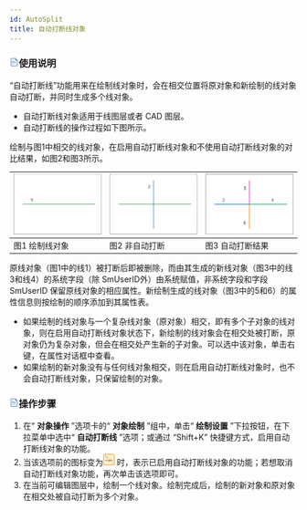 ```yaml
---
id: AutoSplit
title: 自动打断线对象
---
```

### ![](../../../img/read.gif)使用说明

“自动打断线”功能用来在绘制线对象时，会在相交位置将原对象和新绘制的线对象自动打断，并同时生成多个线对象。

  * 自动打断线对象适用于线图层或者 CAD 图层。
  * 自动打断线的操作过程如下图所示。 

绘制与图1中相交的线对象，在启用自动打断线对象和不使用自动打断线对象的对比结果，如图2和图3所示。

![](img/AutoSplit1.png) | ![](img/AutoSplit2.png) | ![](img/AutoSplit3.png)  
---|---|---  
图1 绘制线对象 | 图2 非自动打断 | 图3 自动打断结果  
  
原线对象（图1中的线1）被打断后即被删除，而由其生成的新线对象（图3中的线3和线4）的系统字段（除 SmUserID外）由系统赋值，非系统字段和字段
SmUserID 保留原线对象的相应属性。新绘制生成的线对象（图3中的5和6）的属性信息则按绘制的顺序添加到其属性表。

  * 如果绘制的线对象与一个复杂线对象（原对象）相交，即有多个子对象的线对象，则在启用自动打断线对象状态下，新绘制的线对象会在相交处被打断，原对象仍为复杂对象，但会在相交处产生新的子对象。可以选中该对象，单击右键，在属性对话框中查看。
  * 如果绘制的新对象没有与任何线对象相交，则在启用自动打断线对象时，也不会自动打断线对象，只保留绘制的对象。

### ![](../../../img/read.gif)操作步骤

  1. 在“ **对象操作** ”选项卡的“ **对象绘制** ”组中，单击“ **绘制设置** ”下拉按钮，在下拉菜单中选中“ **自动打断线** ”选项；或通过 “Shift+K” 快捷键方式，启用自动打断线对象的功能。
  2. 当该选项前的图标变为![](img/DrawOption2.png) 时，表示已启用自动打断线对象的功能；若想取消自动打断线对象功能，再次单击该选项即可。
  3. 在当前可编辑图层中，绘制一个线对象。绘制完成后，绘制的新对象和原对象在相交处被自动打断为多个对象。



